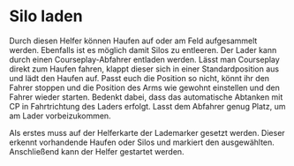 # Silo laden


Durch diesen Helfer können Haufen auf oder am Feld aufgesammelt werden.
Ebenfalls ist es möglich damit Silos zu entleeren.
Der Lader kann durch einen Courseplay-Abfahrer entladen werden.
Lässt man Courseplay direkt zum Haufen fahren, klappt dieser sich in einer Standardposition aus und lädt den Haufen auf.
Passt euch die Position so nicht, könnt ihr den Fahrer stoppen und die Position des Arms wie gewohnt einstellen und den Fahrer wieder starten.
Bedenkt dabei, dass das automatische Abtanken mit CP in Fahrtrichtung des Laders erfolgt. Lasst dem Abfahrer genug Platz, um am Lader vorbeizukommen.



Als erstes muss auf der Helferkarte der Lademarker gesetzt werden.
Dieser erkennt vorhandende Haufen oder Silos und markiert den ausgewählten.
Anschließend kann der Helfer gestartet werden.


